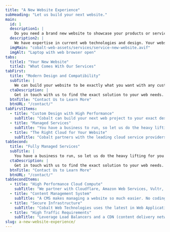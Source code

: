 ```yaml
---
title: "A New Website Experience"
subHeading: "Let us build your next website."
main:
  id: 1
  description1: |
    Do you need a brand new website to showcase your products or services? Is your current website stuck in the 1990's being slow, unresponsive, and looking dated? Let Cobalt Web Technologies build your next web project for you.
  description2: |
    We have expertise in current web technologies and design. Your website should be designed and deployed with the best modern practices today.
  imgMain: "cobalt-web-assets/services/service-new-website.avif"
  imgAlt: "Laptop with web browser open"
tabs:
  title1: "Your New Website"
  title2: "What Comes With Our Services"
tabFirst:
  title: "Modern Design and Compatibility"
  subTitle: |
    We can build your website to be exactly what you want with any custom design. Your website is there to showcase your brand and products and should reflect the exact design elements of your brand.
  ctaDescription: |
    Get in touch with us to find the exact solution to your web needs.
  btnTitle: "Contact Us to Learn More"
  btnURL: "/contact/"
tabFirstItems:
  - title: "Custom Design with High Performance"
    subTitle: "Cobalt can build your next web project to your exact design. The design is built with high performance and lightning-fast speed to handle any amount of web traffic. Our builds look and work great across all devices from ultra-wide screens to tablets to mobile devices."
  - title: "Managed Services"
    subTitle: "You have a business to run, so let us do the heavy lifting for you. Our managed services handle web hosting, asset management, backend updates, security services, CDN implementations, and much more."
  - title: "The Right Cloud for Your Website"
    subTitle: "Cobalt partners with the leading cloud service providers to provide your website with unparalleled service and performance. Whether you are running a small personal blog to a high traffic ecommerce website, we have the right tools and products to provide that service and can easily scale your hosting needs to fit any budget."
tabSecond:
  title: "Fully Managed Services"
  subTitle: |
    You have a business to run, so let us do the heavy lifting for you. Our managed services handle web hosting, asset management, backend updates, security services, and CDN implementations.
  ctaDescription: |
    Get in touch with us to find the exact solution to your web needs.
  btnTitle: "Contact Us to Learn More"
  btnURL: "/contact/"
tabSecondItems:
  - title: "High Performance Cloud Compute"
    subTitle: "We partner with Cloudflare, Amazon Web Services, Vultr, DigitalOcean, Netlify, Vercel, Bunny.net CDN, and many more services to provide the tailored experience and performance you require for your website and application."
  - title: "Content Management System"
    subTitle: "A CMS makes managing a website so much easier. No coding to learn with an easy-to-use interface. We specialize in WordPress, Contentful, Santiy, TinaCMS, Strapi, and many more CMS's. The right CMS for your site will make managing it so much easier for you and your staff."
  - title: "Secure Infrastructure"
    subTitle: "Cobalt Web Technologies uses the latest in Web Application Firewalls and monitoring technology to stop bad bots, DDoS attacks, and suspicious payloads. We partner with Cloudflare, who is a global leader in network security, to provide powerful application security."
  - title: "High Traffic Requirements"
    subTitle: "Leverage Load Balancers and a CDN (content delivery network) to increase performance and stability on your infrastructure. We can build the right infrastructure to suit your traffic needs and keep costs low."
slug: a-new-website-experience/
---
```

